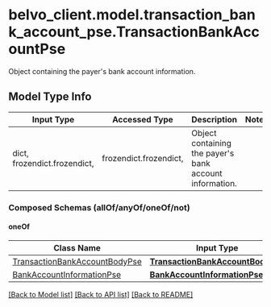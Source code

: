 # belvo_client.model.transaction_bank_account_pse.TransactionBankAccountPse

Object containing the payer's bank account information.

## Model Type Info
Input Type | Accessed Type | Description | Notes
------------ | ------------- | ------------- | -------------
dict, frozendict.frozendict,  | frozendict.frozendict,  | Object containing the payer&#x27;s bank account information. | 

### Composed Schemas (allOf/anyOf/oneOf/not)
#### oneOf
Class Name | Input Type | Accessed Type | Description | Notes
------------- | ------------- | ------------- | ------------- | -------------
[TransactionBankAccountBodyPse](TransactionBankAccountBodyPse.md) | [**TransactionBankAccountBodyPse**](TransactionBankAccountBodyPse.md) | [**TransactionBankAccountBodyPse**](TransactionBankAccountBodyPse.md) |  | 
[BankAccountInformationPse](BankAccountInformationPse.md) | [**BankAccountInformationPse**](BankAccountInformationPse.md) | [**BankAccountInformationPse**](BankAccountInformationPse.md) |  | 

[[Back to Model list]](../../README.md#documentation-for-models) [[Back to API list]](../../README.md#documentation-for-api-endpoints) [[Back to README]](../../README.md)

